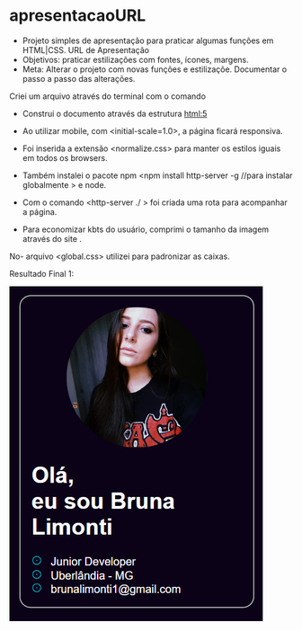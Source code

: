 # apresentacaoURL
- Projeto simples de apresentação para praticar algumas funções em HTML|CSS.
URL de Apresentação
- Objetivos: praticar estilizações com fontes, ícones, margens.
- Meta: Alterar o projeto com novas funções e estilizaçõe. Documentar o passo a passo das alterações.

Criei um arquivo através do terminal com o comando <touch index.html>
- Construi o documento através da estrutura <html:5>
- Ao utilizar mobile, com <initial-scale=1.0>, a página ficará responsiva.
- Foi inserida a extensão <normalize.css> para manter os estilos iguais em todos os browsers.
- Também instalei o pacote npm <npm install http-server -g //para instalar globalmente > e node.

- Com o comando <http-server ./ > foi criada uma rota para acompanhar a página.

- Para economizar kbts do usuário, comprimi o tamanho da imagem através do site <tinyPNG>.


No-  arquivo <global.css> utilizei <box-sizing> para padronizar as caixas.

Resultado Final 1:

![print](print.png)

